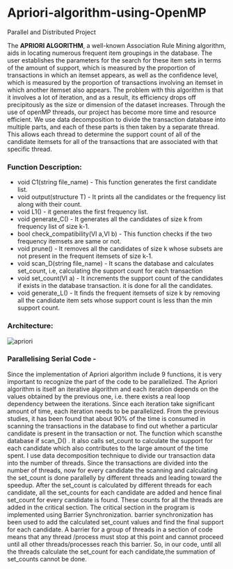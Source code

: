 # Apriori-algorithm-using-OpenMP
Parallel and Distributed Project

The **APRIORI ALGORITHM**, a well-known Association Rule Mining algorithm, aids in locating numerous frequent item groupings in the database. The user establishes the parameters for the search for these item sets in terms of the amount of support, which is measured by the proportion of transactions in which an itemset appears, as well as the confidence level, which is measured by the proportion of transactions involving an itemset in which another itemset also appears. The problem with this algorithm is that it involves a lot of iteration, and as a result, its efficiency drops off precipitously as the size or dimension of the dataset increases. Through the use of openMP threads, our project has become more time and resource efficient. We use data decomposition to divide the transaction database into multiple parts, and each of these parts is then taken by a separate thread. This allows each thread to determine the support count of all of the candidate itemsets for all of the transactions that are associated with that specific thread.

### Function Description:
-	void C1(string file_name) - This function generates the first candidate list.
-	void output(structure T) - It prints all the candidates or the frequency list along with their count.
-	void L1() - it generates the first frequency list.
-	void generate_C() - It generates all the candidates of size k from frequency list of size k-1.
-	bool check_compatibility(VI a,VI b) - This function checks if the two frequency itemsets are same or not.
-	void prune() - It removes all the candidates of size k whose subsets are not present in the frequent itemsets of size k-1.
-	void scan_D(string file_name) - It scans the database and calculates set_count, i.e, calculating the support count for each transaction
-	void set_count(VI a) - It increments the support count of the candidates if exists in the database transaction. it is done for all the candidates.
-	void generate_L() - It finds the frequent itemsets of size k by removing all the candidate item sets whose support count is less than the min support count.

### Architecture:

![apriori](https://github.com/keshav-06/Apriori-algorithm-using-OpenMP/assets/87660591/4f4d2683-ea09-415e-ab00-2a15042dfd75)

### Parallelising Serial Code -
Since the implementation of Apriori algorithm include 9 functions, it is very important to recognize the part of the code to be parallelized. The Apriori algorithm is itself an iterative algorithm and each iteration depends on the values obtained by the previous one, i.e. there exists a real loop dependency between the iterations. Since each iteration take significant amount of time, each iteration needs to be parallelized. From the previous studies, it has been found that about 90% of the time is consumed in scanning the transactions in the database to find out whether a particular candidate is present in the transaction or not. The function which scansthe database if scan_D() . It also calls set_count to calculate the support for each candidate which also contributes to the large amount of the time spent. 
I use data decomposition technique to divide our transaction data into the number of threads. Since the transactions are divided into the number of threads, now for every candidate the scanning and calculating the set_count is done parallelly by different threads and leading toward the speedup. After the set_count is calculated by different threads for each candidate, all the set_counts for each candidate are added and hence final set_count for every candidate is found. 
These counts for all the threads are added in the critical section. 
The critical section in the program is implemented using Barrier Synchronization. barrier synchronization has been used to add the calculated set_count values and find the final support for each candidate. A barrier for a group of threads in a section of code means that any thread /process must stop at this point and cannot proceed until all other threads/processes reach this barrier. So, in our code, until all the threads calculate the set_count for each candidate,the summation of set_counts cannot be done.



